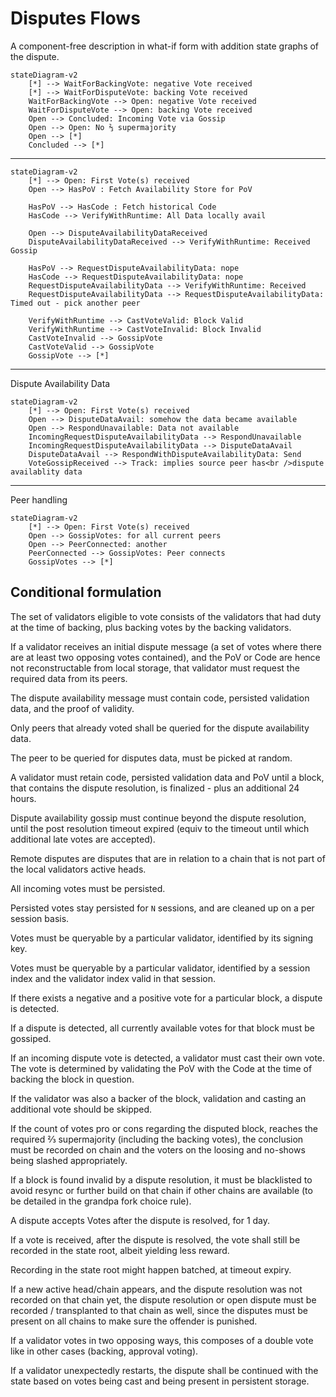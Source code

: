 # Disputes Flows

A component-free description in what-if form with addition state graphs of the dispute.

```mermaid
stateDiagram-v2
    [*] --> WaitForBackingVote: negative Vote received
    [*] --> WaitForDisputeVote: backing Vote received
    WaitForBackingVote --> Open: negative Vote received
    WaitForDisputeVote --> Open: backing Vote received
    Open --> Concluded: Incoming Vote via Gossip
    Open --> Open: No ⅔ supermajority
    Open --> [*]
    Concluded --> [*]
```

---

```mermaid
stateDiagram-v2
    [*] --> Open: First Vote(s) received
    Open --> HasPoV : Fetch Availability Store for PoV

    HasPoV --> HasCode : Fetch historical Code
    HasCode --> VerifyWithRuntime: All Data locally avail

    Open --> DisputeAvailabilityDataReceived
    DisputeAvailabilityDataReceived --> VerifyWithRuntime: Received Gossip

    HasPoV --> RequestDisputeAvailabilityData: nope
    HasCode --> RequestDisputeAvailabilityData: nope
    RequestDisputeAvailabilityData --> VerifyWithRuntime: Received
    RequestDisputeAvailabilityData --> RequestDisputeAvailabilityData: Timed out - pick another peer

    VerifyWithRuntime --> CastVoteValid: Block Valid
    VerifyWithRuntime --> CastVoteInvalid: Block Invalid
    CastVoteInvalid --> GossipVote
    CastVoteValid --> GossipVote
    GossipVote --> [*]

```

---

Dispute Availability Data

```mermaid
stateDiagram-v2
    [*] --> Open: First Vote(s) received
    Open --> DisputeDataAvail: somehow the data became available
    Open --> RespondUnavailable: Data not available
    IncomingRequestDisputeAvailabilityData --> RespondUnavailable
    IncomingRequestDisputeAvailabilityData --> DisputeDataAvail
    DisputeDataAvail --> RespondWithDisputeAvailabilityData: Send
    VoteGossipReceived --> Track: implies source peer has<br />dispute availablity data
```

---

Peer handling

```mermaid
stateDiagram-v2
    [*] --> Open: First Vote(s) received
    Open --> GossipVotes: for all current peers
    Open --> PeerConnected: another
    PeerConnected --> GossipVotes: Peer connects
    GossipVotes --> [*]
```

## Conditional formulation

The set of validators eligible to vote consists of
the validators that had duty at the time of backing, plus backing votes by the backing validators.

If a validator receives an initial dispute message (a set of votes where there are at least two opposing votes contained), and the PoV or Code are hence not reconstructable from local storage, that validator must request the required data from its peers.

The dispute availability message must contain code, persisted validation data, and the proof of validity.

Only peers that already voted shall be queried for the dispute availability data.

The peer to be queried for disputes data, must be picked at random.

A validator must retain code, persisted validation data and PoV until a block, that contains the dispute resolution, is finalized - plus an additional 24 hours.

Dispute availability gossip must continue beyond the dispute resolution, until the post resolution timeout expired (equiv to the timeout until which additional late votes are accepted).

Remote disputes are disputes that are in relation to a chain that is not part of the local validators active heads.

All incoming votes must be persisted.

Persisted votes stay persisted for `N` sessions, and are cleaned up on a per session basis.

Votes must be queryable by a particular validator, identified by its signing key.

Votes must be queryable by a particular validator, identified by a session index and the validator index valid in that session.

If there exists a negative and a positive vote for a particular block, a dispute is detected.

If a dispute is detected, all currently available votes for that block must be gossiped.

If an incoming dispute vote is detected, a validator must cast their own vote. The vote is determined by validating the PoV with the Code at the time of backing the block in question.

If the validator was also a backer of the block, validation and casting an additional vote should be skipped.

If the count of votes pro or cons regarding the disputed block, reaches the required ⅔ supermajority (including the backing votes), the conclusion must be recorded on chain and the voters on the loosing and no-shows being slashed appropriately.

If a block is found invalid by a dispute resolution, it must be blacklisted to avoid resync or further build on that chain if other chains are available (to be detailed in the grandpa fork choice rule).

A dispute accepts Votes after the dispute is resolved, for 1 day.

If a vote is received, after the dispute is resolved, the vote shall still be recorded in the state root, albeit yielding less reward.

Recording in the state root might happen batched, at timeout expiry.

If a new active head/chain appears, and the dispute resolution was not recorded on that chain yet, the dispute resolution or open dispute must be recorded / transplanted to that chain as well, since the disputes must be present on all chains to make sure the offender is punished.

If a validator votes in two opposing ways, this composes of a double vote like in other cases (backing, approval voting).

If a validator unexpectedly restarts, the dispute shall be continued with the state based on votes being cast and being present in persistent storage.
